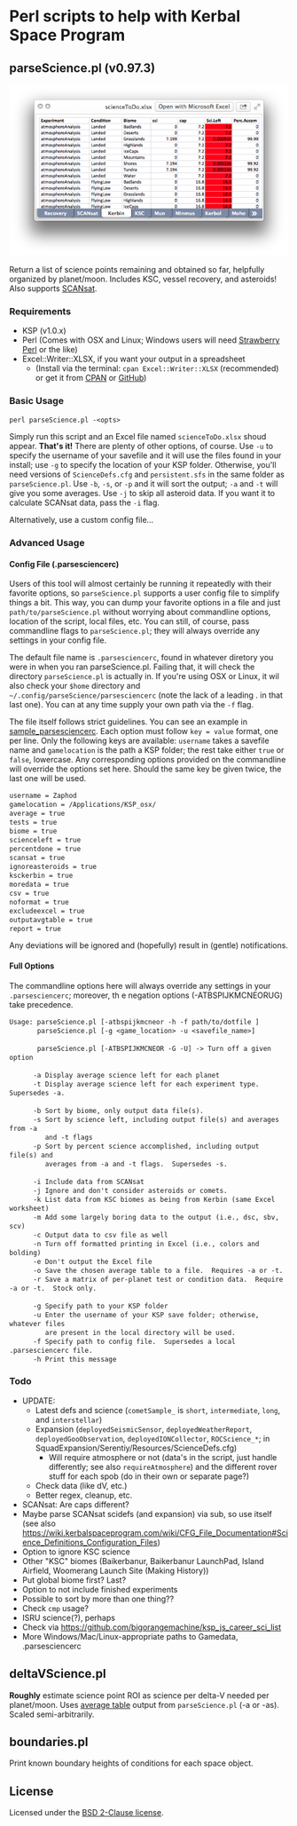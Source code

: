 # Perl scripts to help with Kerbal Space Program

## parseScience.pl (v0.97.3)

![Kerbin science](./img/kerbin.png)

Return a list of science points remaining and obtained so far, helpfully organized by planet/moon.  Includes KSC, vessel recovery, and asteroids!  Also supports [SCANsat](https://github.com/S-C-A-N/SCANsat).

### Requirements

- KSP (v1.0.x)
- Perl (Comes with OSX and Linux; Windows users will need [Strawberry Perl](http://strawberryperl.com/) or the like)
- Excel::Writer::XLSX, if you want your output in a spreadsheet
  - (Install via the terminal: `cpan Excel::Writer::XLSX` (recommended) or get it from [CPAN](http://search.cpan.org/~jmcnamara/Excel-Writer-XLSX-0.85/lib/Excel/Writer/XLSX.pm) or [GitHub](https://github.com/jmcnamara/excel-writer-xlsx))

### Basic Usage

````shell
perl parseScience.pl -<opts>
````

Simply run this script and an Excel file named `scienceToDo.xlsx` shoud appear.  **That's it!**  There are plenty of other options, of course.  Use `-u` to specify the username of your savefile and it will use the files found in your install; use `-g` to specify the location of your KSP folder.  Otherwise, you'll need versions of `ScienceDefs.cfg` and `persistent.sfs` in the same folder as `parseScience.pl`.  Use `-b`, `-s`, or `-p` and it will sort the output; `-a` and `-t` will give you some averages.  Use `-j` to skip all asteroid data.  If you want it to calculate SCANsat data, pass the `-i` flag.

Alternatively, use a custom config file...

### Advanced Usage

#### Config File (.parsesciencerc)

Users of this tool will almost certainly be running it repeatedly with their favorite options, so `parseScience.pl` supports a user config file to simplify things a bit.  This way, you can dump your favorite options in a file and just `path/to/parseScience.pl` without worrying about commandline options, location of the script, local files, etc.  You can still, of course, pass commandline flags to `parseScience.pl`; they will always override any settings in your config file.

The default file name is `.parsesciencerc`, found in whatever diretory you were in when you ran parseScience.pl.  Failing that, it will check the directory `parseScience.pl` is actually in.  If you're using OSX or Linux, it wil also check your `$home` directory and `~/.config/parseScience/parsesciencerc` (note the lack of a leading . in that last one).  You can at any time supply your own path via the `-f` flag.

The file itself follows strict guidelines.  You can see an example in [sample_parsesciencerc](./sample_parsesciencerc).  Each option must follow `key = value` format, one per line.  Only the following keys are available: `username` takes a savefile name and `gamelocation` is the path a KSP folder; the rest take either `true` or `false`, lowercase.  Any corresponding options provided on the commandline will override the options set here.  Should the same key be given twice, the last one will be used.

````shell
username = Zaphod
gamelocation = /Applications/KSP_osx/
average = true
tests = true
biome = true
scienceleft = true
percentdone = true
scansat = true
ignoreasteroids = true
ksckerbin = true
moredata = true
csv = true
noformat = true
excludeexcel = true
outputavgtable = true
report = true
````

Any deviations will be ignored and (hopefully) result in (gentle) notifications.

#### Full Options

The commandline options here will always override any settings in your `.parsesciencerc`; moreover, th
e negation options (-ATBSPIJKMCNEORUG) take precedence.

````shell
Usage: parseScience.pl [-atbspijkmcneor -h -f path/to/dotfile ]
       parseScience.pl [-g <game_location> -u <savefile_name>]

       parseScience.pl [-ATBSPIJKMCNEOR -G -U] -> Turn off a given option

      -a Display average science left for each planet
      -t Display average science left for each experiment type.  Supersedes -a.

      -b Sort by biome, only output data file(s).
      -s Sort by science left, including output file(s) and averages from -a
         and -t flags
      -p Sort by percent science accomplished, including output file(s) and
         averages from -a and -t flags.  Supersedes -s.

      -i Include data from SCANsat
      -j Ignore and don't consider asteroids or comets.
      -k List data from KSC biomes as being from Kerbin (same Excel worksheet)
      -m Add some largely boring data to the output (i.e., dsc, sbv, scv)
      -c Output data to csv file as well
      -n Turn off formatted printing in Excel (i.e., colors and bolding)
      -e Don't output the Excel file
      -o Save the chosen average table to a file.  Requires -a or -t.
      -r Save a matrix of per-planet test or condition data.  Require -a or -t.  Stock only.

      -g Specify path to your KSP folder
      -u Enter the username of your KSP save folder; otherwise, whatever files
         are present in the local directory will be used.
      -f Specify path to config file.  Supersedes a local .parsesciencerc file.
      -h Print this message
````

### Todo

- UPDATE:
  - Latest defs and science (`cometSample_` is `short`, `intermediate`, `long`, and `interstellar`)
  - Expansion (`deployedSeismicSensor`, `deployedWeatherReport`, `deployedGooObservation`, `deployedIONCollector`, `ROCScience_*`; in SquadExpansion/Serentiy/Resources/ScienceDefs.cfg)
    - Will require atmosphere or not (data's in the script, just handle differently; see also `requireAtmosphere`) and the different rover stuff for each spob (do in their own or separate page?)
  - Check data (like dV, etc.)
  - Better regex, cleanup, etc.
- SCANsat: Are caps different?
- Maybe parse SCANsat scidefs (and expansion) via sub, so use itself (see also <https://wiki.kerbalspaceprogram.com/wiki/CFG_File_Documentation#Science_Definitions_Configuration_Files>)
- Option to ignore KSC science
- Other "KSC" biomes (Baikerbanur, Baikerbanur LaunchPad, Island Airfield, Woomerang Launch Site (Making History))
- Put global biome first?  Last?
- Option to not include finished experiments
- Possible to sort by more than one thing??
- Check `cmp` usage?
- ISRU science(?), perhaps
- Check via <https://github.com/bigorangemachine/ksp_js_career_sci_list>
- More Windows/Mac/Linux-appropriate paths to Gamedata, .parsesciencerc

## deltaVScience.pl

**Roughly** estimate science point ROI as science per delta-V needed per planet/moon.  Uses [average table](./average_table.txt) output from `parseScience.pl` (-a or -as).  Scaled semi-arbitrarily.

## boundaries.pl

Print known boundary heights of conditions for each space object.

## License

Licensed under the [BSD 2-Clause license](./LICENSE).
